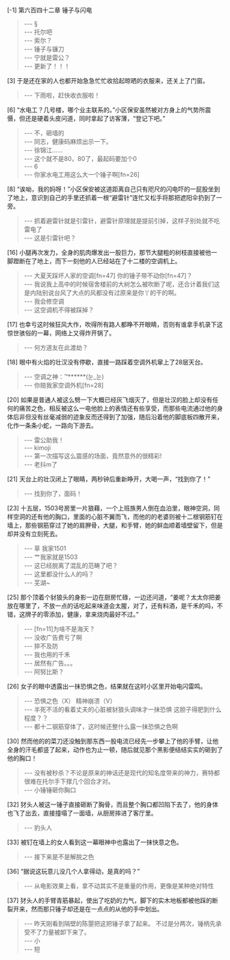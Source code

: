 
[-1] 第六百四十二章 锤子与闪电
>--- §<br>
>--- 托尔吧<br>
>--- 索尔？<br>
>--- 锤子与镰刀<br>
>--- 宁就是雷公？<br>
>--- 更新了！！！<br>

[3] 于是还在家的人也都开始急急忙忙收拾起晾晒的衣服来，还关上了门窗。
>--- 下雨啦，赶快收衣服啦！<br>

[6] “水电工？几号楼，哪个业主联系的。”小区保安虽然被对方身上的气势所震慑，但还是硬着头皮问道，同时拿起了访客薄，“登记下吧。”
>--- 不，砸墙的<br>
>--- 同志，健康码麻烦出示一下。<br>
>--- 徐锦江……<br>
>--- 这个就不是80，80了，最起码要加个0<br>
>--- 6<br>
>--- 你家水电工用这么大一个锤子啊[fn=26]<br>

[8] “诶呦，我的妈呀！”小区保安被这道距离自己只有咫尺的闪电吓的一屁股坐到了地上，意识到自己的手里还抓着一根“避雷针”连忙又松手将那把遮阳伞扔到了一旁。
>--- 抓着避雷针就是引雷针，避雷针原理就是提前引掉，这样子别处就不吃雷电了<br>
>--- 这是引雷针吧？<br>

[16] 小腿再次发力，全身的肌肉爆发出一股巨力，那节大腿粗的树枝直接被他一脚蹬断在了地上，而下一刻他的人已经站在了十二楼的空调机上。
>--- 大夏天踩坏人家的空调[fn=47]
你的锤子带不动你[fn=47]？<br>
>--- 我说我上高中的时候宿舍楼前的大树怎么被吹断了呢，还合计着我们这是内陆别说台风了大点的风都没有过原来是你丫的干的啊。<br>
>--- 我会修空调<br>
>--- 这空调机不得被踩掉？<br>

[17] 也幸亏这时候狂风大作，吹得所有路人都睁不开眼睛，否则有谁拿手机录下这惊世骇俗的一幕，网络上又得炸开锅了。
>--- 何方道友在此渡劫？<br>

[18] 眼中有火焰的壮汉没有停歇，直接一路踩着空调外机窜上了28层天台。
>--- 空调之神：™******(눈_눈)<br>
>--- 你赔我家空调外机[fn=28]<br>

[20] 如果是普通人被这么劈一下大概已经灰飞烟灭了，但是壮汉的脸上却没有任何的痛苦之色，相反被这么一电他脸上的表情还有些享受，而那些电流通过他的身体后非但没有丝毫减弱的迹象反而还得到了加强，随后沿着他的脚底板四散开来，化作一条条小蛇，一路向下游去。
>--- 雷公助我！<br>
>--- kimoji<br>
>--- 第一次描写这么震感的场面，竟然意外的很精彩!<br>
>--- 老抖m了<br>

[21] 天台上的壮汉闭上了眼睛，两秒钟后重新睁开，大喝一声，“找到你了！”
>--- 找到你了，面码！<br>

[23] 十五层，1503号房里一片狼藉，一个上班族男人倒在血泊里，眼神空洞，同样空洞的还有他的胸口，里面的心脏不翼而飞，而他的的老婆则被十二根钢筋钉在墙上，那些钢筋穿过了她的肩胛骨，大腿，和手臂，她的鲜血顺着墙壁留下，但是却并没有立刻死去。
>--- 草  我家1501<br>
>--- 艹我家就是1503<br>
>--- 这已经脱离了混乱的范畴了吧？<br>
>--- 这里都没什么人的吗？<br>
>--- 芜湖~<br>

[25] 那个顶着个豺狼头的身影一边在厨房忙碌，一边还问道，“姜呢？太太你把姜放在哪里了，不放一点的话吃起来味道会太腥，对了，还有料酒，是千禾的吗，不错，这牌子的零添加，健康，拿来烧肉最好不过。”
>--- [fn=11]为啥不是海天？<br>
>--- 没收广告费亏了啊<br>
>--- 猝不及防<br>
>--- 我也用的千禾<br>
>--- 居然有广告。。。<br>
>--- 阿努比斯？<br>

[26] 女子的眼中透露出一抹恐惧之色，结果就在这时小区里开始电闪雷鸣。
>--- 恐惧之色（X）
精神崩溃（V）<br>
>--- 半死不活的看着丈夫的心脏被豺狼头调味才一抹恐惧 这胆子得肥到什么程度？？<br>
>--- 都十二钢筋穿体了，这时候还整什么露一抹恐惧之色啊<br>

[30] 然而他的的菜刀还没触到那东西一股电流已经先一步攀上了他的手臂，让他全身的汗毛都竖了起来，动作也为止一顿，随后就见那个黑影便结结实实的砸到了他的胸口！
>--- 没有被秒杀？不论是原来的神话还是现代的知名度带来的神力，赛特都很难在托尔手下撑几个回合才对。<br>
>--- 小锤锤砸你胸口<br>

[32] 犲头人被这一锤子直接砸断了胸骨，而且整个胸口都凹陷下去了，他的身体也飞了出去，直接撞塌了一面墙，从厨房摔进了客厅里。
>--- 豹头人<br>

[33] 被钉在墙上的女人看到这一幕眼神中也露出了一抹快意之色。
>--- 接下来是不是解脱之色<br>

[36] “据说这玩意儿没几个人拿得动，是真的吗？”
>--- 从电影效果上看，拿不动其实不是重量的作用，更像是某种绝对特性<br>

[37] 犲头人的手臂青筋暴起，使出了吃奶的力气，脚下的实木地板都被他踩的断裂开来，然而那只锤子却还是在一点点的从他的手中划出。
>--- 昨天刚看到隔壁的陈曌把这把锤子拿了起来。
不过是分两次，锤柄先承受不了力量被卸下来了。<br>
>--- 小<br>
>--- 短<br>
